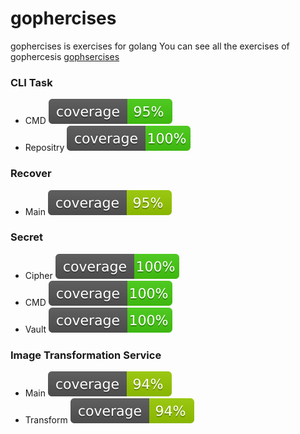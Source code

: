 # gophercises
gophercises is exercises for golang
You can see all the exercises of gophercesis
[gophsercises](https://gophercises.com/exercises)

### CLI Task
* CMD ![Coverage](./CLI/task/cmd/coverage.svg)
* Repositry ![Coverage](./CLI/task/repository/coverage.svg)

### Recover
* Main ![Coverage](./recover/coverage.svg)

### Secret
* Cipher ![Coverage](./secret/cipher/coverage.svg)
* CMD ![Coverage](./secret/cmd/coverage.svg)
* Vault ![Coverage](./secret/vault/coverage.svg)

### Image Transformation Service
* Main ![Coverage](./image-transformation/coverage.svg)
* Transform ![Coverage](./image-transformation/coverage.svg)

